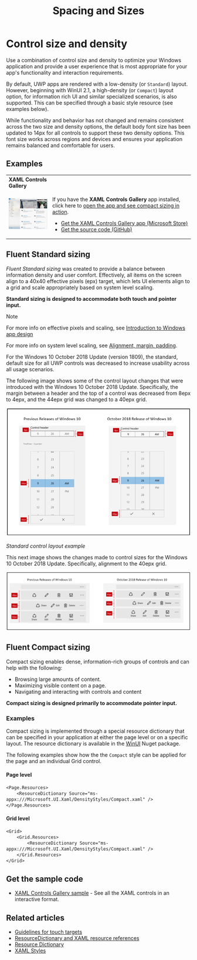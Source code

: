 ﻿---
title: Spacing and Sizes
description: The new Fluent Standard and Compact control styles ensure a comfortable user experience regardless of device and input method.
keywords: UWP, Windows 10, controls, size, density, standard, compact
ms.date: 09/24/2020
ms.topic: article
ms.localizationpriority: medium
ms.custom: 19H1
---

# Control size and density

Use a combination of control size and density to optimize your Windows application and provide a user experience that is most appropriate for your app's functionality and interaction requirements.

By default, UWP apps are rendered with a low-density (or `Standard`) layout. However, beginning with WinUI 2.1, a high-density (or `Compact`) layout option, for information rich UI and similar specialized scenarios, is also supported. This can be specified through a basic style resource (see examples below).

While functionality and behavior has not changed and remains consistent across the two size and density options, the default body font size has been updated to 14px for all controls to support these two density options. This font size works across regions and devices and ensures your application remains balanced and comfortable for users.

## Examples

<table>
<th align="left">XAML Controls Gallery<th>
<tr>
<td><img src="images/xaml-controls-gallery-sm.png" alt="XAML controls gallery"></img></td>
<td>
    <p>If you have the <strong style="font-weight: semi-bold">XAML Controls Gallery</strong> app installed, click here to <a href="xamlcontrolsgallery:/item/Compact Sizing">open the app and see compact sizing in action</a>.</p>
    <ul>
    <li><a href="https://www.microsoft.com/store/productId/9MSVH128X2ZT">Get the XAML Controls Gallery app (Microsoft Store)</a></li>
    <li><a href="https://github.com/Microsoft/Xaml-Controls-Gallery">Get the source code (GitHub)</a></li>
    </ul>
</td>
</tr>
</table>

## Fluent Standard sizing

*Fluent Standard sizing* was created to provide a balance between information density and user comfort. Effectively, all items on the screen align to a 40x40 effective pixels (epx) target, which lets UI elements align to a grid and scale appropriately based on system level scaling.

**Standard sizing is designed to accommodate both touch and pointer input.**

> [!NOTE]
>For more info on effective pixels and scaling, see [Introduction to Windows app design](../basics/design-and-ui-intro.md#effective-pixels-and-scaling)
>
> For more info on system level scaling, see [Alignment, margin, padding](../layout/alignment-margin-padding.md).

For the Windows 10 October 2018 Update (version 1809), the standard, default size for all UWP controls was decreased to increase usability across all usage scenarios.

The following image shows some of the control layout changes that were introduced with the Windows 10 October 2018 Update. Specifically, the margin between a header and the top of a control was decreased from 8epx to 4epx, and the 44epx grid was changed to a 40epx grid.

![Standard control layout example](images/standarddensity.png)

*Standard control layout example*

This next image shows the changes made to control sizes for the Windows 10 October 2018 Update. Specifically, alignment to the 40epx grid.

![Standard commanding example](images/standarddensitycommanding.png)

## Fluent Compact sizing

Compact sizing enables dense, information-rich groups of controls and can help with the following:

- Browsing  large amounts of content.
- Maximizing visible content on a page.
- Navigating and interacting with controls and content

**Compact sizing is designed primarily to accommodate pointer input.**

### Examples

Compact sizing is implemented through a special resource dictionary that can be specified in your application at either the page level or on a specific layout. The resource dictionary is available in the [WinUI](/uwp/toolkits/winui/) Nuget package.

The following examples show how the the `Compact` style can be applied for the page and an individual Grid control.

#### Page level

```xaml
<Page.Resources>
    <ResourceDictionary Source="ms-appx:///Microsoft.UI.Xaml/DensityStyles/Compact.xaml" />
</Page.Resources>
```

#### Grid level

```xaml
<Grid>
    <Grid.Resources>
        <ResourceDictionary Source="ms-appx:///Microsoft.UI.Xaml/DensityStyles/Compact.xaml" />
    </Grid.Resources>
</Grid>
```

## Get the sample code

- [XAML Controls Gallery sample](https://github.com/Microsoft/Xaml-Controls-Gallery) - See all the XAML controls in an interactive format.

## Related articles

- [Guidelines for touch targets](../input/guidelines-for-targeting.md)
- [ResourceDictionary and XAML resource references](../controls-and-patterns/resourcedictionary-and-xaml-resource-references.md)
- [Resource Dictionary](/uwp/api/windows.ui.xaml.resourcedictionary)
- [XAML Styles](../controls-and-patterns/xaml-styles.md)
